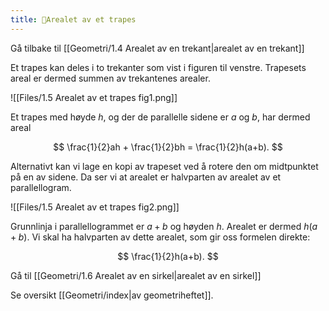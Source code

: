 ```yaml
---
title: 📄Arealet av et trapes
---
```

Gå tilbake til [[Geometri/1.4 Arealet av en trekant|arealet av en trekant]]


Et trapes kan deles i to trekanter som vist i figuren til venstre. Trapesets areal er dermed summen av trekantenes arealer.

![[Files/1.5 Arealet av et trapes fig1.png]]
  

Et trapes med høyde $h$, og der de parallelle sidene er $a$ og $b$, har dermed areal

$$
\frac{1}{2}ah + \frac{1}{2}bh = \frac{1}{2}h(a+b).
$$

Alternativt kan vi lage en kopi av trapeset ved å rotere den om midtpunktet på en av sidene. Da ser vi at arealet er halvparten av arealet av et parallellogram.

![[Files/1.5 Arealet av et trapes fig2.png]]

Grunnlinja i parallellogrammet er $a+b$ og høyden $h$. Arealet er dermed $h(a+b)$. Vi skal ha halvparten av dette arealet, som gir oss formelen direkte:

$$
\frac{1}{2}h(a+b).
$$



Gå til [[Geometri/1.6 Arealet av en sirkel|arealet av en sirkel]]

Se oversikt [[Geometri/index|av geometriheftet]].